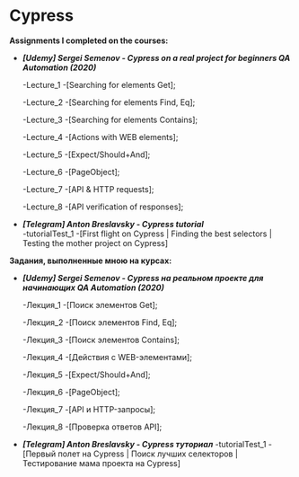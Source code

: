 # Cypress
**Assignments I completed on the courses:** 
- ***[Udemy] Sergei Semenov - Cypress on a real project for beginners QA Automation (2020)***

  -Lecture_1 -[Searching for elements Get];
  
  -Lecture_2 -[Searching for elements Find, Eq];
  
  -Lecture_3 -[Searching for elements Contains];
  
  -Lecture_4 -[Actions with WEB elements];
  
  -Lecture_5 -[Expect/Should+And];
  
  -Lecture_6 -[PageObject];
  
  -Lecture_7 -[API & HTTP requests];
  
  -Lecture_8 -[API verification of responses];
  
  
  
  
- ***[Telegram] Anton Breslavsky - Cypress tutorial***  
  -tutorialTest_1 -[First flight on Cypress | Finding the best selectors | Testing the mother project on Cypress]
  
  

**Задания, выполненные мною на курсах:**
- ***[Udemy] Sergei Semenov - Cypress на реальном проекте для начинающих QA Automation (2020)***

  -Лекция_1 -[Поиск элементов Get];

  -Лекция_2 -[Поиск элементов Find, Eq];
  
  -Лекция_3 -[Поиск элементов Contains];
  
  -Лекция_4 -[Действия с WEB-элементами];
  
  -Лекция_5 -[Expect/Should+And];
  
  -Лекция_6 -[PageObject];
  
  -Лекция_7 -[API и HTTP-запросы];
  
  -Лекция_8 -[Проверка ответов API];
  
- ***[Telegram] Anton Breslavsky - Cypress туториал***
  -tutorialTest_1 -[Первый полет на Cypress | Поиск лучших селекторов | Тестирование мама проекта на Cypress]
